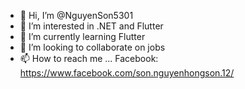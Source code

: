 - 👋 Hi, I’m @NguyenSon5301
- 👀 I’m interested in .NET and Flutter
- 🌱 I’m currently learning Flutter
- 💞️ I’m looking to collaborate on jobs
- 📫 How to reach me ...
Facebook: https://www.facebook.com/son.nguyenhongson.12/
<!---
NguyenSon5301/NguyenSon5301 is a ✨ special ✨ repository because its `README.md` (this file) appears on your GitHub profile.
You can click the Preview link to take a look at your changes.
--->
